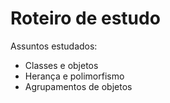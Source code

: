 # Roteiro de estudo
Assuntos estudados:
- Classes e objetos
- Herança e polimorfismo
- Agrupamentos de objetos

